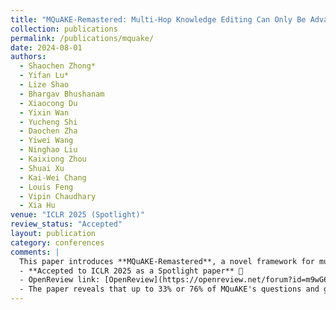 ```yaml
---
title: "MQuAKE-Remastered: Multi-Hop Knowledge Editing Can Only Be Advanced with Reliable Evaluations"
collection: publications
permalink: /publications/mquake/
date: 2024-08-01
authors:
  - Shaochen Zhong*
  - Yifan Lu*
  - Lize Shao
  - Bhargav Bhushanam
  - Xiaocong Du
  - Yixin Wan
  - Yucheng Shi
  - Daochen Zha
  - Yiwei Wang
  - Ninghao Liu
  - Kaixiong Zhou
  - Shuai Xu
  - Kai-Wei Chang
  - Louis Feng
  - Vipin Chaudhary
  - Xia Hu
venue: "ICLR 2025 (Spotlight)"
review_status: "Accepted"
layout: publication
category: conferences
comments: |
  This paper introduces **MQuAKE-Remastered**, a novel framework for multi-hop knowledge editing. Our study highlights the importance of reliable evaluations in advancing multi-hop knowledge systems.
  - **Accepted to ICLR 2025 as a Spotlight paper** 🎉
  - OpenReview link: [OpenReview](https://openreview.net/forum?id=m9wG6ai2Xk)
  - The paper reveals that up to 33% or 76% of MQuAKE's questions and ground truth labels are corrupted, providing a comprehensive audit, fix, and re-benchmark.
---
```

